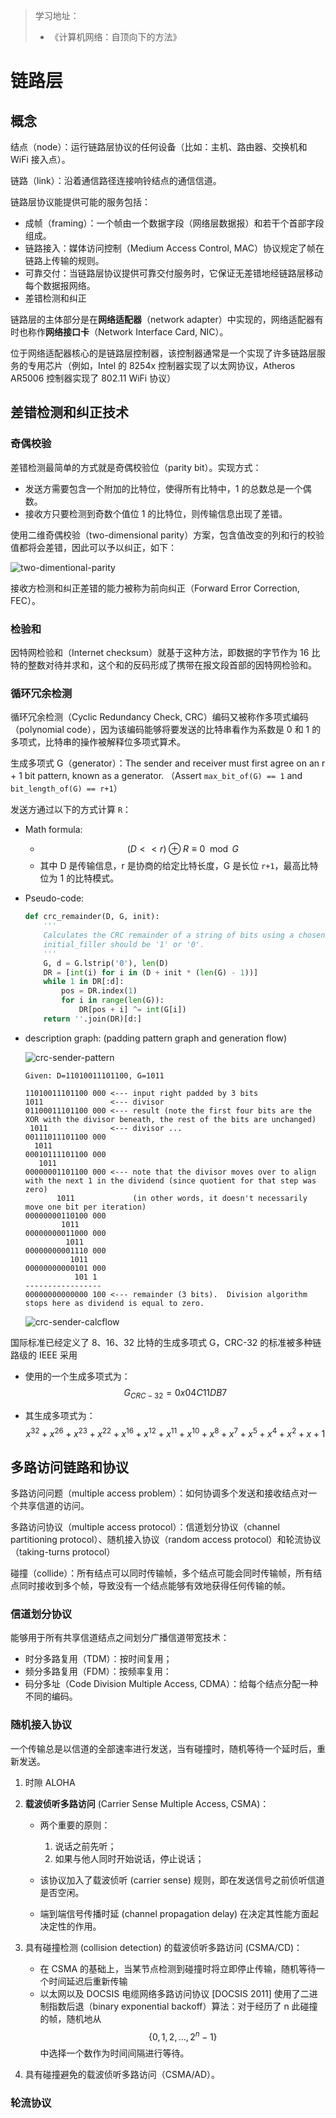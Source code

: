 > 学习地址：
>
> - 《计算机网络：自顶向下的方法》

# 链路层

## 概念

结点（node）：运行链路层协议的任何设备（比如：主机、路由器、交换机和 WiFi 接入点）。

链路（link）：沿着通信路径连接响铃结点的通信信道。



链路层协议能提供可能的服务包括：

- 成帧（framing）：一个帧由一个数据字段（网络层数据报）和若干个首部字段组成。
- 链路接入：媒体访问控制（Medium Access Control, MAC）协议规定了帧在链路上传输的规则。
- 可靠交付：当链路层协议提供可靠交付服务时，它保证无差错地经链路层移动每个数据报网络。
- 差错检测和纠正



链路层的主体部分是在**网络适配器**（network adapter）中实现的，网络适配器有时也称作**网络接口卡**（Network Interface Card, NIC）。

位于网络适配器核心的是链路层控制器，该控制器通常是一个实现了许多链路层服务的专用芯片（例如，Intel 的 8254x 控制器实现了以太网协议，Atheros AR5006 控制器实现了 802.11 WiFi 协议）

## 差错检测和纠正技术

### 奇偶校验

差错检测最简单的方式就是奇偶校验位（parity bit）。实现方式：

- 发送方需要包含一个附加的比特位，使得所有比特中，1 的总数总是一个偶数。
- 接收方只要检测到奇数个值位 1 的比特位，则传输信息出现了差错。



使用二维奇偶校验（two-dimensional parity）方案，包含值改变的列和行的校验值都将会差错，因此可以予以纠正，如下：

![two-dimentional-parity](../two-dimentional-parity.png)



接收方检测和纠正差错的能力被称为前向纠正（Forward Error Correction, FEC）。

### 检验和

因特网检验和（Internet checksum）就基于这种方法，即数据的字节作为 16 比特的整数对待并求和，这个和的反码形成了携带在报文段首部的因特网检验和。

### 循环冗余检测

循环冗余检测（Cyclic Redundancy Check, CRC）编码又被称作多项式编码（polynomial code），因为该编码能够将要发送的比特串看作为系数是 0 和 1 的多项式，比特串的操作被解释位多项式算术。 

生成多项式 G（generator）：The sender and receiver must first agree on an r + 1 bit pattern, known as a generator. （Assert `max_bit_of(G) == 1` and `bit_length_of(G) == r+1`）

发送方通过以下的方式计算 `R`：

- Math formula: 
  - $$(D << r) \oplus R \equiv 0 \mod{G}$$
  - 其中 D 是传输信息，r 是协商的给定比特长度，G 是长位 `r+1`，最高比特位为 1 的比特模式。

- Pseudo-code:

  ```python
  def crc_remainder(D, G, init):
      '''
      Calculates the CRC remainder of a string of bits using a chosen polynomial.
      initial_filler should be '1' or '0'.
      '''
      G, d = G.lstrip('0'), len(D)
      DR = [int(i) for i in (D + init * (len(G) - 1))]
      while 1 in DR[:d]:
          pos = DR.index(1)
          for i in range(len(G)):
              DR[pos + i] ^= int(G[i])
      return ''.join(DR)[d:]
  ```

- description graph: (padding pattern graph and generation flow)

  ![crc-sender-pattern](../crc-sender-pattern.png)

  ```pseudocode
  Given: D=11010011101100, G=1011
  
  11010011101100 000 <--- input right padded by 3 bits
  1011               <--- divisor
  01100011101100 000 <--- result (note the first four bits are the XOR with the divisor beneath, the rest of the bits are unchanged)
   1011              <--- divisor ...
  00111011101100 000
    1011
  00010111101100 000
     1011
  00000001101100 000 <--- note that the divisor moves over to align with the next 1 in the dividend (since quotient for that step was zero)
         1011             (in other words, it doesn't necessarily move one bit per iteration)
  00000000110100 000
          1011
  00000000011000 000
           1011
  00000000001110 000
            1011
  00000000000101 000
             101 1
  -----------------
  00000000000000 100 <--- remainder (3 bits).  Division algorithm stops here as dividend is equal to zero.
  ```

  ![crc-sender-calcflow](../crc-sender-calcflow.png)

国际标准已经定义了 8、16、32 比特的生成多项式 G，CRC-32 的标准被多种链路级的 IEEE 采用

- 使用的一个生成多项式为：$$G_{CRC-32} = 0x04C11DB7$$

- 其生成多项式为：$$x^{{32}}+x^{{26}}+x^{{23}}+x^{{22}}+x^{{16}}+x^{{12}}+x^{{11}}+x^{{10}}+x^{8}+x^{7}+x^{5}+x^{4}+x^{2}+x+1$$

## 多路访问链路和协议

多路访问问题（multiple access problem）：如何协调多个发送和接收结点对一个共享信道的访问。

多路访问协议（multiple access protocol）：信道划分协议（channel partitioning protocol）、随机接入协议（random access protocol）和轮流协议（taking-turns protocol）

碰撞（collide）：所有结点可以同时传输帧，多个结点可能会同时传输帧，所有结点同时接收到多个帧，导致没有一个结点能够有效地获得任何传输的帧。

### 信道划分协议

能够用于所有共享信道结点之间划分广播信道带宽技术：

- 时分多路复用（TDM）：按时间复用；
- 频分多路复用（FDM）：按频率复用：
- 码分多址（Code Division Multiple Access, CDMA）：给每个结点分配一种不同的编码。

### 随机接入协议

一个传输总是以信道的全部速率进行发送，当有碰撞时，随机等待一个延时后，重新发送。

1. 时隙 ALOHA

2. **载波侦听多路访问** (Carrier Sense Multiple Access, CSMA)：

   - 两个重要的原则：
     1. 说话之前先听；
     2. 如果与他人同时开始说话，停止说话；

   - 该协议加入了载波侦听 (carrier sense) 规则，即在发送信号之前侦听信道是否空闲。
   - 端到端信号传播时延 (channel propagation delay) 在决定其性能方面起决定性的作用。

3. 具有碰撞检测 (collision detection) 的载波侦听多路访问 (CSMA/CD)：
   - 在 CSMA 的基础上，当某节点检测到碰撞时将立即停止传输，随机等待一个时间延迟后重新传输
   - 以太网以及 DOCSIS 电缆网络多路访问协议 [DOCSIS 2011] 使用了二进制指数后退（binary exponential backoff）算法：对于经历了 n 此碰撞的帧，随机地从 $$\{0, 1, 2, ..., 2^n-1\}$$ 中选择一个数作为时间间隔进行等待。

4. 具有碰撞避免的载波侦听多路访问（CSMA/AD）。

### 轮流协议

